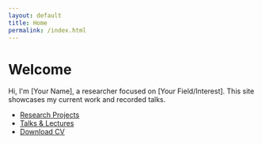 ```yaml
---
layout: default
title: Home
permalink: /index.html
---
```

<h1>Welcome</h1>
<p>Hi, I'm [Your Name], a researcher focused on [Your Field/Interest]. This site showcases my current work and recorded talks.</p>

<ul>
  <li><a href="/research.html">Research Projects</a></li>
  <li><a href="/talks.html">Talks & Lectures</a></li>
  <li><a href="/assets/CV.pdf">Download CV</a></li>
</ul>
